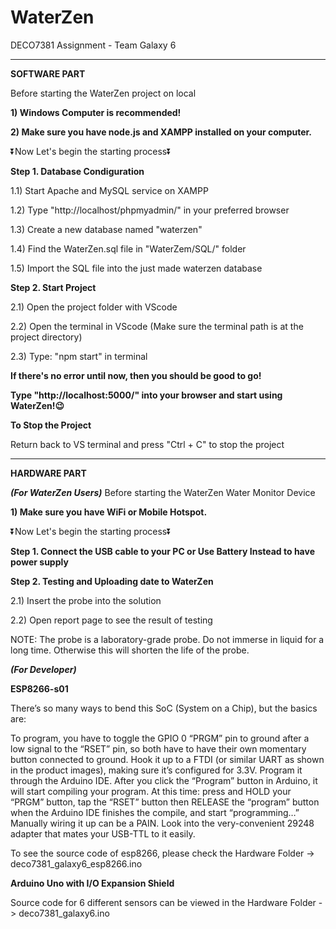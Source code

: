 # WaterZen
DECO7381 Assignment - Team Galaxy 6

--------------------------------------------------------------------------------------------
**SOFTWARE PART**

Before starting the WaterZen project on local

**1) Windows Computer is recommended!**

**2) Make sure you have node.js and XAMPP installed on your computer.**


⏬Now Let's begin the starting process⏬

**Step 1. Database Condiguration**

1.1) Start Apache and MySQL service on XAMPP

1.2) Type "http://localhost/phpmyadmin/" in your preferred browser

1.3) Create a new database named "waterzen"

1.4) Find the WaterZen.sql file in "WaterZem/SQL/" folder

1.5) Import the SQL file into the just made waterzen database


**Step 2. Start Project**

2.1) Open the project folder with VScode

2.2) Open the terminal in VScode (Make sure the terminal path is at the project directory)

2.3) Type: "npm start" in terminal


**If there's no error until now, then you should be good to go!**

**Type "http://localhost:5000/" into your browser and start using WaterZen!😉**


**To Stop the Project**

Return back to VS terminal and press "Ctrl + C" to stop the project

--------------------------------------------------------------------------------------------
**HARDWARE PART**

***(For WaterZen Users)***
Before starting the WaterZen Water Monitor Device

**1) Make sure you have WiFi or Mobile Hotspot.**

⏬Now Let's begin the starting process⏬

**Step 1. Connect the USB cable to your PC or Use Battery Instead to have power supply**

**Step 2. Testing and Uploading date to WaterZen**

2.1) Insert the probe into the solution

2.2) Open report page to see the result of testing

NOTE:
The probe is a laboratory-grade probe. Do not immerse in liquid for a long time. Otherwise this will shorten the life of the probe.

***(For Developer)***

**ESP8266-s01**

There’s so many ways to bend this SoC (System on a Chip), but the basics are:

To program, you have to toggle the GPIO 0 “PRGM” pin to ground after a low signal to the “RSET” pin, so both have to have their own momentary button connected to ground.
Hook it up to a FTDI (or similar UART as shown in the product images), making sure it’s configured for 3.3V.
Program it through the Arduino IDE. After you click the “Program” button in Arduino, it will start compiling your program.
At this time: 
press and HOLD your “PRGM” button,
tap the “RSET” button then RELEASE the “program” button when the Arduino IDE finishes the compile, and start “programming…”
Manually wiring it up can be a PAIN. Look into the very-convenient 29248 adapter that mates your USB-TTL to it easily.

To see the source code of esp8266, please check the Hardware Folder -> deco7381_galaxy6_esp8266.ino

**Arduino Uno with I/O Expansion Shield**

Source code for 6 different sensors can be viewed in the Hardware Folder -> deco7381_galaxy6.ino
